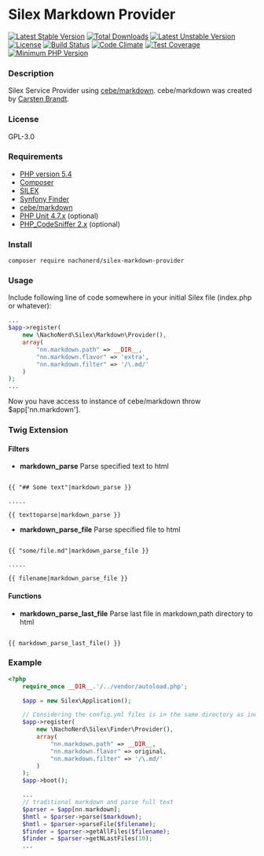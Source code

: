 Silex Markdown Provider
===============

[![Latest Stable Version](https://poser.pugx.org/nachonerd/silex-markdown-provider/v/stable)](https://packagist.org/packages/nachonerd/silex-markdown-provider)
[![Total Downloads](https://poser.pugx.org/nachonerd/silex-markdown-provider/downloads)](https://packagist.org/packages/nachonerd/silex-markdown-provider)
[![Latest Unstable Version](https://poser.pugx.org/nachonerd/silex-markdown-provider/v/unstable)](https://packagist.org/packages/nachonerd/silex-markdown-provider) [![License](https://poser.pugx.org/nachonerd/silex-markdown-provider/license)](https://packagist.org/packages/nachonerd/silex-markdown-provider)
[![Build Status](https://travis-ci.org/nachonerd/silex-markdown-provider.svg?branch=master)](https://travis-ci.org/nachonerd/silex-markdown-provider)
[![Code Climate](https://codeclimate.com/github/nachonerd/silex-markdown-provider/badges/gpa.svg)](https://codeclimate.com/github/nachonerd/silex-markdown-provider)
[![Test Coverage](https://codeclimate.com/github/nachonerd/silex-markdown-provider/badges/coverage.svg)](https://codeclimate.com/github/nachonerd/silex-markdown-provider/coverage)
[![Minimum PHP Version](https://img.shields.io/badge/php-%3E%3D%205.4-8892BF.svg?style=flat-square)](https://php.net/)

### Description
Silex Service Provider using [cebe/markdown](http://markdown.cebe.cc/). cebe/markdown was created by [Carsten Brandt](http://cebe.cc/about).

### License
GPL-3.0

### Requirements
- [PHP version 5.4](http://php.net/releases/5_4_0.php)
- [Composer](https://getcomposer.org/)
- [SILEX](http://silex.sensiolabs.org/)
- [Synfony Finder](http://symfony.com/doc/current/components/finder.html)
- [cebe/markdown](http://markdown.cebe.cc/)
- [PHP Unit 4.7.x](https://phpunit.de/) (optional)
- [PHP_CodeSniffer 2.x](http://pear.php.net/package/PHP_CodeSniffer/redirected) (optional)

### Install

```
composer require nachonerd/silex-markdown-provider
```

### Usage

Include following line of code somewhere in your initial Silex file (index.php or whatever):

```php
...
$app->register(
    new \NachoNerd\Silex\Markdown\Provider(),
    array(
        "nn.markdown.path" => __DIR__,
        "nn.markdown.flavor" => 'extra',
        "nn.markdown.filter" => '/\.md/'
    )
);
...
```
Now you have access to instance of cebe/markdown throw $app['nn.markdown'].

### Twig Extension

#### Filters

- **markdown_parse**
Parse specified text to html

```twig

{{ "## Some text"|markdown_parse }}

.....

{{ texttoparse|markdown_parse }}

```

- **markdown_parse_file**
Parse specified file to html

```twig

{{ "some/file.md"|markdown_parse_file }}

.....

{{ filename|markdown_parse_file }}

```

#### Functions

- **markdown_parse_last_file**
Parse last file in markdown,path directory to html

```twig

{{ markdown_parse_last_file() }}

```

### Example

```php
<?php
    require_once __DIR__.'/../vendor/autoload.php';

    $app = new Silex\Application();

    // Considering the config.yml files is in the same directory as index.php
    $app->register(
        new \NachoNerd\Silex\Finder\Provider(),
        array(
            "nn.markdown.path" => __DIR__,
            "nn.markdown.flavor" => original,
            "nn.markdown.filter" => '/\.md/'
        )
    );
    $app->boot();

    ...
    // traditional markdown and parse full text
    $parser = $app[nn.markdown];
    $hmtl = $parser->parse($markdown);
    $hmtl = $parser->parseFile($filename);
    $finder = $parser->getAllFiles($filename);
    $finder = $parser->getNLastFiles(10);
    ...
```
